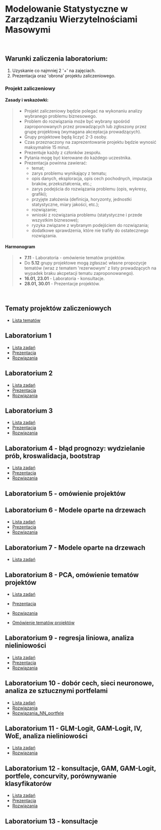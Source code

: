 
# Modelowanie Statystyczne w Zarządzaniu Wierzytelnościami Masowymi

<br>

## Warunki zaliczenia laboratorium:

1) Uzyskanie co najmniej 2 '+' na zajęciach.
2) Prezentacja oraz 'obrona' projektu zaliczeniowego.

### Projekt zaliczeniowy

#### Zasady i wskazówki:
>- Projekt zaliczeniowy będzie polegać na wykonaniu analizy wybranego problemu biznesowego.
>- Problem do rozwiązania może być wybrany spośród zaproponowanych przez prowadzących lub zgłoszony przez grupę projektową (wymagana akceptacja prowadzących).
>- Grupy projektowe będą liczyć 2-3 osoby.
>- Czas przeznaczony na zaprezentowanie projektu będzie wynosić maksymalnie 15 minut.
>- Prezentuje każdy z członków zespołu.
>- Pytania mogę być kierowane do każdego uczestnika.
>- Prezentacja powinna zawierać:
>   - temat;
>   - zarys problemu wynikający z tematu;
>   - opis danych, eksploracja, opis cech pochodnych, imputacja braków, przekształcenia, etc.;
>   - zarys podejścia do rozwiązania problemu (opis, wykresy, grafiki);
>   - przyjęte założenia (definicja, horyzonty, jednostki statystyczne, miary jakości, etc.);
>   - rozwiązanie;
>   - wnioski z rozwiązania problemu (statystyczne i przede wszystkim biznesowe);
>   - ryzyka związane z wybranym podejściem do rozwiązania;
>   - dodatkowe sprawdzenia, które nie trafiły do ostatecznego rozwiązania.

#### Harmonogram

>- **7.11** - Laboratoria - omówienie tematów projektów.
>- Do **5.12** grupy projektowe mogą zgłaszać własne propozycje tematów (wraz z tematem 'rezerwowym' z listy prowadzących na wypadek braku akcpetacji tematu zaproponowanego).
>- **16.01, 23.01** - Laboratoria - konsultacje.
>- **28.01, 30.01** - Prezentacje projektów.

<br>

## Tematy projektów zaliczeniowych

- [Lista tematów](tematyProjektów.md)


## Laboratorium 1

- [Lista zadań](lab01/lista-lab01.md)
- [Prezentacja](lab01/prezentacja-lab01.pdf)
- [Rozwiązania](lab01/lab01_rozwiazania.R)

## Laboratorium 2

- [Lista zadań](lab02/lista-lab02.md)
- [Prezentacja](lab02/prezentacja-lab02.pdf)
- [Rozwiązania](lab02/lab02_rozwiazania.R)

## Laboratorium 3

- [Lista zadań](lab03/lista-lab03.md)
- [Prezentacja](lab03/prezentacja-lab03.pdf)
- [Rozwiązania](lab03/lab03_rozwiazania.R)

## Laboratorium 4 - błąd prognozy: wydzielanie prób, kroswalidacja, bootstrap

- [Lista zadań](lab04/04_ListaBłądPredykcji.md)
- [Prezentacja](lab04/Laboratorium4.pdf)
- [Rozwiązania](lab04/Lab4_rozwiazania.r)

## Laboratorium 5 - omówienie projektów

## Laboratorium 6 - Modele oparte na drzewach

- [Lista zadań](lab06/lista-lab6.md)
- [Prezentacja](lab06/prezentacja-lab06.pdf)
- [Rozwiązania](lab06/lab6-rozwiazania.R)

## Laboratorium 7 - Modele oparte na drzewach

- [Lista zadań](lab07/lista-lab7.md)

## Laboratorium 8 - PCA, omówienie tematów projektów

- [Lista zadań](lab08/08listaPCA.md)
- [Prezentacja](lab08/08_PrezentacjaPCA.pdf)
- [Rozwiązania](lab08/Lab8_rozwiazania.R)

- [Omówienie tematów projektów](lab08/projekty_tablica.pdf)

## Laboratorium 9 - regresja liniowa, analiza nieliniowości

- [Lista zadań](lab09/09_ListaRegresjaLiniowa.md)
- [Prezentacja](lab09/09_PrezentacjaRegresja.pdf)
- [Rozwiązania](lab09/09_ListaRozwiazania.r)

## Laboratorium 10 - dobór cech, sieci neuronowe, analiza ze sztucznymi portfelami

- [Lista zadań](lab10/10_ListaDoborCech.md)
- [Rozwiązania](lab10/10_Lista_rozwiazania.r)
- [Rozwiązania_NN_portfele](lab10/10_ListaNN_rozwiazania.r)

## Laboratorium 11 - GLM-Logit, GAM-Logit, IV, WoE, analiza nieliniowości

- [Lista zadań](lab11/11_ListaGLM.md)
- [Rozwiązania](lab11/11_ListaRozwiazania.r)

## Laboratorium 12 - konsultacje, GAM, GAM-Logit, portfele, concurvity, porównywanie klasyfikatorów

- [Lista zadań](lab12/12_ListaGAM.md)
- [Prezentacja](lab12/13_PrezentacjaPorownywanie.pdf)
- [Rozwiązania](lab12/12_ListaRozwiazania.r)

## Laboratorium 13 - konsultacje
